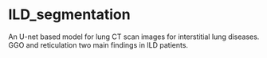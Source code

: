 # ILD_segmentation
An U-net based model for lung CT scan images for interstitial lung diseases. GGO and reticulation two main findings  in ILD patients.
